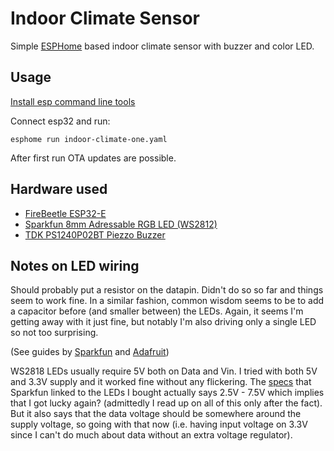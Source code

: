 Indoor Climate Sensor
=======================

Simple [ESPHome](https://esphome.io/) based indoor climate sensor with buzzer and color LED.

Usage
--------------

[Install esp command line tools](https://esphome.io/guides/installing_esphome.html)

Connect esp32 and run:
```
esphome run indoor-climate-one.yaml
```
After first run OTA updates are possible.

Hardware used
---------------

* [FireBeetle ESP32-E](https://wiki.dfrobot.com/FireBeetle_Board_ESP32_E_SKU_DFR0654)
* [Sparkfun 8mm Adressable RGB LED (WS2812)](https://www.sparkfun.com/products/12877#reviews)
* [TDK PS1240P02BT Piezzo Buzzer](https://www.digikey.se/en/products/detail/tdk-corporation/PS1240P02BT/935930)

Notes on LED wiring
--------------
Should probably put a resistor on the datapin. Didn't do so so far and things seem to work fine.
In a similar fashion, common wisdom seems to be to add a capacitor before (and smaller between) the LEDs.
Again, it seems I'm getting away with it just fine, but notably I'm also driving only a single LED so not too surprising.

(See guides by [Sparkfun](https://learn.sparkfun.com/tutorials/ws2812-breakout-hookup-guide#addressable-through-hole-led) and [Adafruit](https://learn.adafruit.com/adafruit-neopixel-uberguide))

WS2818 LEDs usually require 5V both on Data and Vin.
I tried with both 5V and 3.3V supply and it worked fine without any flickering.
The [specs](https://cdn.sparkfun.com/assets/a/b/1/e/1/DS-12877-LED_-_RGB_Addressable__PTH__8mm_Diffused__5_Pack_.pdf) that Sparkfun linked to the LEDs I bought actually says 2.5V - 7.5V which implies that I got lucky again? (admittedly I read up on all of this only after the fact). But it also says that the data voltage should be somewhere around the supply voltage, so going with that now (i.e. having input voltage on 3.3V since I can't do much about data without an extra voltage regulator).
